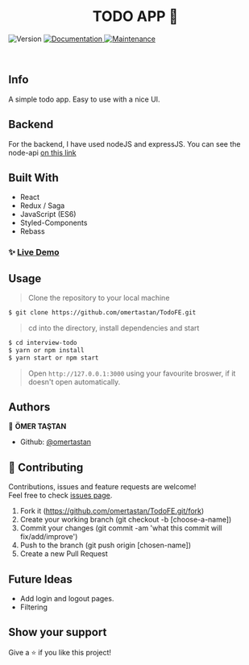 <h1 align="center">TODO APP  👋</h1>
<p>
  <img alt="Version" src="https://img.shields.io/badge/version-1.0.0-blue.svg?cacheSeconds=2592000" />
  <a href="https://github.com/omertastan/TodoFE#readme" target="_blank">
    <img alt="Documentation" src="https://img.shields.io/badge/documentation-yes-brightgreen.svg" />
  </a>
  <a href="https://github.com/omertastan/TodoFE/commit-activity" target="_blank">
    <img alt="Maintenance" src="https://img.shields.io/badge/Maintained%3F-yes-green.svg" />
  </a>
</p>

<br>

## Info

A simple todo app. Easy to use with a nice UI.

## Backend

For the backend, I have used nodeJS and expressJS. You can see the node-api [on this link](https://github.com/omertastan/todoBE)

## Built With

- React
- Redux / Saga
- JavaScript (ES6)
- Styled-Components
- Rebass

### ✨ [Live Demo](https://objective-yonath-06337a.netlify.app)

## Usage

> Clone the repository to your local machine

```sh
$ git clone https://github.com/omertastan/TodoFE.git
```

> cd into the directory, install dependencies and start

```sh
$ cd interview-todo
$ yarn or npm install
$ yarn start or npm start
```

> Open `http://127.0.0.1:3000` using your favourite broswer, if it doesn't open automatically.

## Authors

👤 **ÖMER TAŞTAN**

- Github: [@omertastan](https://github.com/omertastan)

## 🤝 Contributing

Contributions, issues and feature requests are welcome!<br />Feel free to check [issues page](https://github.com/omertastan/TodoFE/issues).

1. Fork it (https://github.com/omertastan/TodoFE.git/fork)
2. Create your working branch (git checkout -b [choose-a-name])
3. Commit your changes (git commit -am 'what this commit will fix/add/improve')
4. Push to the branch (git push origin [chosen-name])
5. Create a new Pull Request

## Future Ideas

- Add login and logout pages.
- Filtering

## Show your support

Give a ⭐️ if you like this project!

